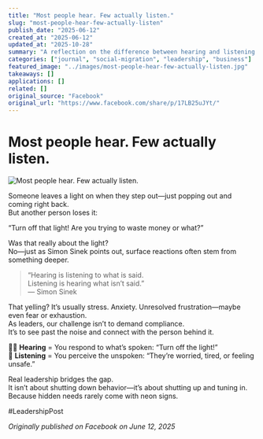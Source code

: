 ```yaml
---
title: "Most people hear. Few actually listen."
slug: "most-people-hear-few-actually-listen"
publish_date: "2025-06-12"
created_at: "2025-06-12"
updated_at: "2025-10-28"
summary: "A reflection on the difference between hearing and listening in leadership—seeing beyond surface reactions to understand the real needs behind behavior."
categories: ["journal", "social-migration", "leadership", "business"]
featured_image: "../images/most-people-hear-few-actually-listen.jpg"
takeaways: []
applications: []
related: []
original_source: "Facebook"
original_url: "https://www.facebook.com/share/p/17LB25uJYt/"
---
```


# Most people hear. Few actually listen.

![Most people hear. Few actually listen.](../images/most-people-hear-few-actually-listen.jpg)

Someone leaves a light on when they step out—just popping out and coming right back.  
But another person loses it:  

“Turn off that light! Are you trying to waste money or what?”  

Was that really about the light?  
No—just as Simon Sinek points out, surface reactions often stem from something deeper.  

> “Hearing is listening to what is said.  
> Listening is hearing what isn’t said.”  
> — Simon Sinek   

That yelling? It’s usually stress. Anxiety. Unresolved frustration—maybe even fear or exhaustion.  
As leaders, our challenge isn’t to demand compliance.  
It’s to see past the noise and connect with the person behind it.  

👂🏻 **Hearing** = You respond to what’s spoken: “Turn off the light!”  
🧠 **Listening** = You perceive the unspoken: “They’re worried, tired, or feeling unsafe.”  

Real leadership bridges the gap.  
It isn’t about shutting down behavior—it’s about shutting up and tuning in.  
Because hidden needs rarely come with neon signs.  

#LeadershipPost  

*Originally published on Facebook on June 12, 2025*
